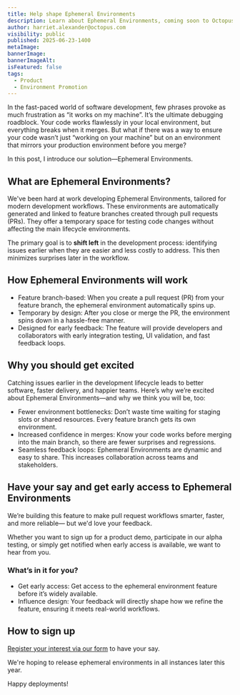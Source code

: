 ```yaml
---
title: Help shape Ephemeral Environments
description: Learn about Ephemeral Environments, coming soon to Octopus, and help us shape the feature.
author: harriet.alexander@octopus.com
visibility: public
published: 2025-06-23-1400
metaImage: 
bannerImage: 
bannerImageAlt: 
isFeatured: false
tags: 
  - Product
  - Environment Promotion
---
```


In the fast-paced world of software development, few phrases provoke as much frustration as “it works on my machine”. It’s the ultimate debugging roadblock. Your code works flawlessly in your local environment, but everything breaks when it merges. But what if there was a way to ensure your code wasn’t just “working on your machine” but on an environment that mirrors your production environment before you merge?

In this post, I introduce our solution—Ephemeral Environments.

## What are Ephemeral Environments?

We've been hard at work developing Ephemeral Environments, tailored for modern development workflows. These environments are automatically generated and linked to feature branches created through pull requests (PRs). They offer a temporary space for testing code changes without affecting the main lifecycle environments. 

The primary goal is to **shift left** in the development process: identifying issues earlier when they are easier and less costly to address. This then minimizes surprises later in the workflow. 

## How Ephemeral Environments will work

- Feature branch-based: When you create a pull request (PR) from your feature branch, the ephemeral environment automatically spins up.
- Temporary by design: After you close or merge the PR, the environment spins down in a hassle-free manner.
- Designed for early feedback: The feature will provide developers and collaborators with early integration testing, UI validation, and fast feedback loops.

## Why you should get excited

Catching issues earlier in the development lifecycle leads to better software, faster delivery, and happier teams. Here’s why we’re excited about Ephemeral Environments—and why we think you will be, too:

- Fewer environment bottlenecks: Don’t waste time waiting for staging slots or shared resources. Every feature branch gets its own environment.
- Increased confidence in merges: Know your code works before merging into the main branch, so there are fewer surprises and regressions.
- Seamless feedback loops: Ephemeral Environments are dynamic and easy to share. This increases collaboration across teams and stakeholders.

## Have your say and get early access to Ephemeral Environments

We’re building this feature to make pull request workflows smarter, faster, and more reliable— but we'd love your feedback.

Whether you want to sign up for a product demo, participate in our alpha testing, or simply get notified when early access is available, we want to hear from you.

### What’s in it for you?

- Get early access: Get access to the ephemeral environment feature before it’s widely available.
- Influence design: Your feedback will directly shape how we refine the feature, ensuring it meets real-world workflows.

## How to sign up

[Register your interest via our form](https://admin.typeform.com/form/ZOia9Aje/create?block=9ded49c0-1887-400a-a9ba-5e2ae8aab68d) to have your say.

We're hoping to release ephemeral environments in all instances later this year.

Happy deployments!
